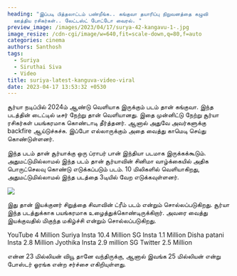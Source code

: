 ```yaml
---
heading: "இப்படி பித்தலாட்டம் பண்றீங்க.. கங்குவா தயாரிப்பு நிறுவனத்தை கழுவி
  ஊத்திய ரசிகர்கள்.. லேட்டஸ்ட் போட்டோ வைரல். "
preview_image: /images/2023/04/17/surya-42-kangavu-1-.jpg
image_resize: /cdn-cgi/image/w=640,fit=scale-down,q=80,f=auto
categories: cinema
authors: Santhosh
tags:
  - Suriya
  - Siruthai Siva
  - Video
title: suriya-latest-kanguva-video-viral
date: 2023-04-17 13:53:32 +0530
---
```

சூர்யா நடிப்பில் 2024ம் ஆண்டு வெளியாக இருக்கும் படம் தான் கங்குவா. இந்த படத்தின் டைட்டில் டீசர் நேற்று தான் வெளியானது. இதை முன்னிட்டு நேற்று சூர்யா ரசிகர்கள் பயங்கரமாக கொண்டாடி தீர்த்தனர். ஆனால் அதுவே அவர்களுக்கு backfire ஆய்டுச்சுச்சு. இப்போ எல்லாருக்கும் அதை வைத்து காமெடி செய்து கொண்டுள்ளனர். 

இந்த படம் தான் சூர்யாக்கு ஒரு ப்ராபர் பான் இந்தியா படமாக இருக்கக்கூடும். அதுமட்டுமில்லாமல் இந்த படம் தான் சூர்யாவின் சினிமா வாழ்க்கையில் அதிக பொருட்செலவு கொண்டு எடுக்கப்படும் படம். 10 மிலிகளில் வெளியாகிறது, அதுமட்டுமில்லாமல் இந்த படத்தை 3டியில் வேற எடுக்கவுள்ளனர். 

![](/images/2023/04/17/surya-42-kangavu-2-.jpg)

இது தான் இயக்குனர் சிறுத்தை சிவாவின் ட்ரீம் படம் என்றும் சொல்லப்படுகிறது. சூர்யா இந்த படத்துக்காக பயங்கரமாக உழைத்துக்கொண்டிருக்கிறார். அவரை வைத்து இயக்குவதில் மிகுந்த மகிழ்ச்சி என்றும் சொல்லப்படுகிறது. 

YouTube 4 Million
Suriya Insta 10.4 Million
SG Insta 1.1 Million
Disha patani Insta 2.8 Million
Jyothika Insta 2.9 million
SG Twitter 2.5 Million 

என்ன 23 மில்லியன் வியூ தானே வந்திருக்கு, ஆனால் இவங்க 25 மில்லியன் என்று  போஸ்டர் ஓரங்க என்ற சர்ச்சை எகிறியுள்ளது.